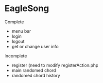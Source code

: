 # EagleSong

Complete
- menu bar
- login
- logout
- get or change user info

Incomplete
- register (need to modify registerAction.php
- main randomed chord
- randomed chord history
